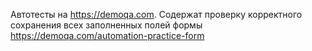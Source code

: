 Автотесты на https://demoqa.com.
Содержат проверку корректного сохранения всех заполненных
полей формы https://demoqa.com/automation-practice-form